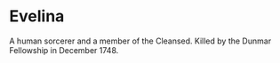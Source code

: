# Evelina

A human sorcerer and a member of the Cleansed. Killed by the Dunmar Fellowship in December 1748.